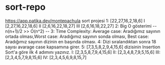 # sort-repo
https://app.patika.dev/montepachula sort projesi
1:
 [22,27,16,2,18,6]
 I    [2,27,16,22,18,6]
 II   [2,6,16,22,18,27] 
 III  [2,6,16,18,22,27] 
2:
 Big O gösterimi 
 -- n(n+1)/2 >> O(n^2) --
3:
 Time Complexity: Average case: Aradığımız sayının ortada olması,Worst case: Aradığımız sayının sonda olması, Best case: Aradığımız sayının dizinin en   başında olması.
 4:
  Dizi sıralandıktan sonra 18 sayısı avarage case kapsamına girer.
 5:
        [7,3,5,8,2,9,4,15,6] dizisinin Insertion Sort'a göre ilk 4 adımını yazınız.
  I:    [2,3,5,8,7,9,4,15,6]
  II:   [2,3,4,8,7,9,5,15,6]
  III:  [2,3,4,5,7,9,8,15,6]
  IV:   [2,3,4,5,6,9,8,15,7]
